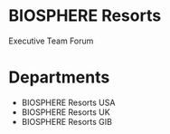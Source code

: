 # BIOSPHERE Resorts
Executive Team Forum

# Departments
+ BIOSPHERE Resorts USA
+ BIOSPHERE Resorts UK
+ BIOSPHERE Resorts GIB
